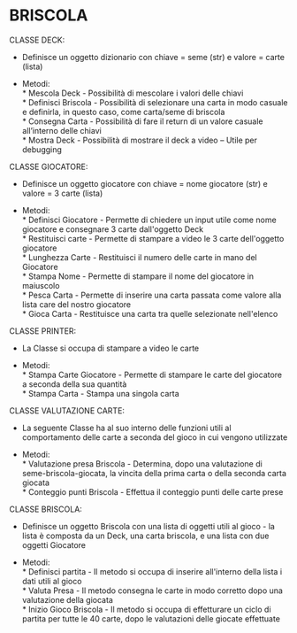 # BRISCOLA


CLASSE DECK:

-	Definisce un oggetto dizionario con chiave = seme (str) e valore = carte (lista)

-	Metodi: <br>
        *	Mescola Deck - Possibilità di mescolare i valori delle chiavi <br>
        *	Definisci Briscola - Possibilità di selezionare una carta in modo casuale e definirla, in questo caso, come carta/seme di briscola  <br>
        *	Consegna Carta - Possibilità di fare il return di un valore casuale all’interno delle chiavi <br>
        *	Mostra Deck - Possibilità di mostrare il deck a video – Utile per debugging <br>
        

CLASSE GIOCATORE:

-	Definisce un oggetto giocatore con chiave = nome giocatore (str) e valore = 3 carte (lista)

-	Metodi: <br>
        *	Definisci Giocatore - Permette di chiedere un input utile come nome giocatore e consegnare 3 carte dall'oggetto Deck <br>
        *	Restituisci carte - Permette di stampare a video le 3 carte dell'oggetto giocatore   <br>
        *	Lunghezza Carte - Restituisci il numero delle carte in mano del Giocatore   <br>
        *	Stampa Nome - Permette di stampare il nome del giocatore in maiuscolo   <br>
        *	Pesca Carta - Permette di inserire una carta passata come valore alla lista care del nostro giocatore   <br>
        *	Gioca Carta - Restituisce una carta tra quelle selezionate nell'elenco <br>


CLASSE PRINTER:

-	La Classe si occupa di stampare a video le carte

-	Metodi: <br>
        *	Stampa Carte Giocatore - Permette di stampare le carte del giocatore a seconda della sua quantità <br>
        *	Stampa Carta - Stampa una singola carta  <br>
        
       
CLASSE VALUTAZIONE CARTE:

-	La seguente Classe ha al suo interno delle funzioni utili al comportamento delle carte a seconda del gioco in cui vengono utilizzate

-	Metodi: <br>
        *	Valutazione presa Briscola - Determina, dopo una valutazione di seme-briscola-giocata, la vincita della prima carta o della seconda carta giocata <br>
        *	Conteggio punti Briscola - Effettua il conteggio punti delle carte prese <br>

CLASSE BRISCOLA:

-	Definisce un oggetto Briscola con una lista di oggetti utili al gioco - la lista è composta da un Deck, una carta briscola, e una lista con due oggetti Giocatore

-	Metodi: <br>
        *	Definisci partita - Il metodo si occupa di inserire all'interno della lista i dati utili al gioco <br>
        *	Valuta Presa - Il metodo consegna le carte in modo corretto dopo una valutazione della giocata <br>
        *	Inizio Gioco Briscola - Il metodo si occupa di effetturare un ciclo di partita per tutte le 40 carte, dopo le valutazioni delle giocate effettuate <br>
     

